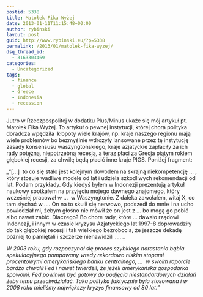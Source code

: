 ```yaml
---
postid: 5338
title: Matołek Fika Wyżej
date: 2013-01-11T11:15:48+00:00
author: rybinski
layout: post
guid: http://www.rybinski.eu/?p=5338
permalink: /2013/01/matolek-fika-wyzej/
dsq_thread_id:
  - 3163303469
categories:
  - Uncategorized
tags:
  - finance
  - global
  - Greece
  - Indonesia
  - recession
---
```

Jutro w Rzeczpospolitej w dodatku Plus/Minus ukaże się mój artykuł pt. Matołek Fika Wyżej. To artykuł o pewnej instytucji, której chora polityka doradcza wpędziła  kłopoty wiele krajów, np. kraje naszego regionu mają wiele problemów bo bezmyślnie wdrożyły lansowane przez tę instytucję zasady konsensusu waszyngtońskiego, kraje azjatyckie zapłaciły za ich rady potężną, niepotrzebną recesją, a teraz płaci za Grecja piątym rokiem głębokiej recesji, za chwilę będą płacić inne kraje PIGS. Poniżej fragment:

_“[...]  to co się stało jest kolejnym dowodem na skrajną niekompetencję … , który stosuje wadliwe modele od lat i udziela szkodliwych rekomendacji od lat. Podam przykłady. Gdy kiedyś byłem w Indonezji prezentują artykuł naukowy spotkałem na przyjęciu mojego dawnego znajomego, który wcześniej pracował w …  w Waszyngtonie. Z daleka zawołałem, witaj X, co tam słychać w …. On na to skulił się nerwowo, podszedł do mnie i na ucho powiedział mi, żebym głośno nie mówił że on jest z … bo mogą go pobić albo nawet zabić. Dlaczego? Bo chore rady, które … dawało rządowi Indonezji, i innym w czasie kryzysu Azjatyckiego lat 1997-8 doprowadziły do tak głębokiej recesji i tak wielkiego bezrobocia, że jeszcze dekadę później to pamiętali i szczerze nienawidzili …. _

_W 2003 roku, gdy rozpoczynał się proces szybkiego narastania bąbla spekulacyjnego pompowany wtedy rekordowo niskim stopami procentowymi amerykańskiego banku centralnego, …  w swoim raporcie bardzo chwalił Fed i nawet twierdził, że jeżeli amerykańska gospodarka spowolni, Fed powinien być gotowy do podjęcia niestandardowych działań żeby temu przeciwdziałać. Taka polityka faktycznie była stosowana i w 2008 roku mieliśmy największy kryzys finansowy od 80 lat.”_

 
